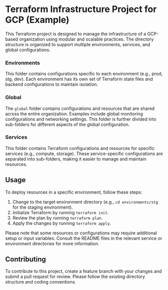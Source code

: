 # Terraform Infrastructure Project for GCP (Example)

This Terraform project is designed to manage the infrastructure of a GCP-based organization using modular and scalable practices. The directory structure is organized to support multiple environments, services, and global configurations.


### Environments

This folder contains configurations specific to each environment (e.g., prod, stg, dev). Each environment has its own set of Terraform state files and backend configurations to maintain isolation.

### Global

The `global` folder contains configurations and resources that are shared across the entire organization. Examples include global monitoring configurations and networking settings. This folder is further divided into sub-folders for different aspects of the global configuration.

### Services

This folder contains Terraform configurations and resources for specific services (e.g., compute, storage). These service-specific configurations are separated into sub-folders, making it easier to manage and maintain resources.

## Usage

To deploy resources in a specific environment, follow these steps:

1. Change to the target environment directory (e.g., `cd environments/stg` for the staging environment).
2. Initialize Terraform by running `terraform init`.
3. Review the plan by running `terraform plan`.
4. Apply the changes by running `terraform apply`.

Please note that some resources or configurations may require additional setup or input variables. Consult the README files in the relevant service or environment directories for more information.

## Contributing

To contribute to this project, create a feature branch with your changes and submit a pull request for review. Please follow the existing directory structure and coding conventions.

